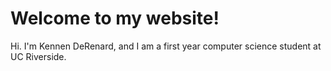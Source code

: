 # Welcome to my website!

Hi. I'm Kennen DeRenard, and I am a first year computer science student at UC Riverside.
